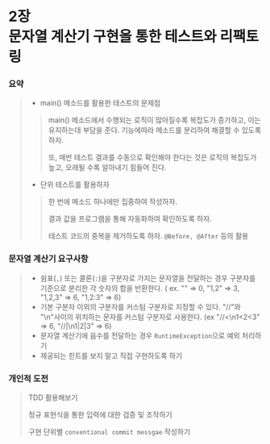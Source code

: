 # 2장 <br>문자열 계산기 구현을 통한 테스트와 리팩토링

### 요약

>- main() 메소드를 활용한 테스트의 문제점
>
>  > main() 메소드에서 수행되는 로직이 많아질수록 복잡도가 증가하고, 이는 유지하는데 부담을 준다. 기능에따라 메소드를 분리하여 해결할 수 있도록 하자.
>  >
>  > 또, 매번 테스트 결과를 수동으로 확인해야 한다는 것은 로직의 복잡도가 높고, 오래될 수록 알아내기 힘들어 진다.
>
>  
>
>- 단위 테스트를 활용하자
>
>  > 한 번에 메소드 하나에만 집중하여 작성하자.
>  >
>  > 결과 값을 프로그램을 통해 자동화하여 확인하도록 하자.
>  >
>  > 테스트 코드의 중복을 제거하도록 하자. `@Before, @After` 등의 활용

### 문자열 계산기 요구사항

> - 쉼표(`,`) 또는 콜론(`:`)을 구분자로 가지는 문자열을 전달하는 경우 구분자를 기준으로 분리한 각 숫자의 합을 반환한다.
>   ( ex. "" => 0, "1,2" => 3, "1,2,3" => 6, "1,2:3" => 6)
> - 기본 구분자 이외의 구분자를 커스텀 구분자로 지정할 수 있다. "//"와 "\n"사이의 위치하는 문자를 커스텀 구분자로 사용한다.
>   (ex "//<\n1<2<3" => 6, "//|\n1|2|3" => 6)
> - 문자열 계산기에 음수를 전달하는 경우 `RuntimeException`으로 예외 처리하기
> - 제공되는 힌트를 보지 말고 직접 구현하도록 하기

### 개인적 도전

> TDD 활용해보기
>
> 정규 표현식을 통한 입력에 대한 검증 및 조작하기
>
> 구현 단위별 `conventional commit messgae` 작성하기

